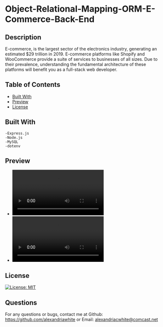 # Object-Relational-Mapping-ORM-E-Commerce-Back-End

## Description  
E-commerce, is the largest sector of the electronics industry, generating an estimated $29 trillion in 2019. E-commerce platforms like Shopify and WooCommerce provide a suite of services to businesses of all sizes. Due to their prevalence, understanding the fundamental architecture of these platforms will benefit you as a full-stack web developer.

## Table of Contents
- [Built With](#built-with)
- [Preview](#preview)
- [License](#license)
    
## Built With
    -Express.js
    -Node.js
    -MySQL
    -dotenv

## Preview
- ![findAll.webm](https://user-images.githubusercontent.com/114960634/214200018-b843a867-d336-4bc7-bec7-f3d1ff862fe0.webm)
- ![findOne.webm](https://user-images.githubusercontent.com/114960634/214205230-afcfc278-94c8-4200-a319-eb1c7935258f.webm)

## License
[![License: MIT](https://img.shields.io/badge/License-MIT-yellow.svg)](https://opensource.org/licenses/MIT)  

## Questions
For any questions or bugs, contact me at Github: https://github.com/alexandriawhite or Email: alexandriacwhite@comcast.net
